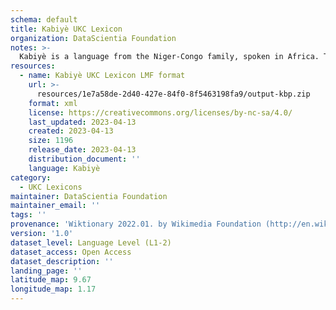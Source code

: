 ```yaml
---
schema: default
title: Kabiyè UKC Lexicon
organization: DataScientia Foundation
notes: >-
  Kabiyè is a language from the Niger-Congo family, spoken in Africa. The UKC Lexicon of Kabiyè is represented as a lexico-semantic network. It consists of words, word senses, synsets, as well as sense-level and synset-level relationships.
resources:
  - name: Kabiyè UKC Lexicon LMF format
    url: >-
      resources/1e7a58de-2d40-427e-84f0-8f5463198fa9/output-kbp.zip
    format: xml
    license: https://creativecommons.org/licenses/by-nc-sa/4.0/
    last_updated: 2023-04-13
    created: 2023-04-13
    size: 1196
    release_date: 2023-04-13
    distribution_document: ''
    language: Kabiyè
category:
  - UKC Lexicons
maintainer: DataScientia Foundation
maintainer_email: ''
tags: ''
provenance: 'Wiktionary 2022.01. by Wikimedia Foundation (http://en.wiktionary.org); Princeton WordNet 2.1 by Princeton University (https://wordnet.princeton.edu)'
version: '1.0'
dataset_level: Language Level (L1-2)
dataset_access: Open Access
dataset_description: ''
landing_page: ''
latitude_map: 9.67
longitude_map: 1.17
---
```

